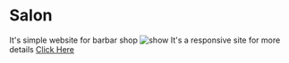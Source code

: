 # Salon
 It's simple website for barbar shop
![show](https://user-images.githubusercontent.com/29813984/114808028-1c121f80-9dc5-11eb-89cb-bb110206bfc2.png)[](url)
It's a responsive site for more details [Click Here](https://devplay9847.github.io/salon.github.io/#banner)
